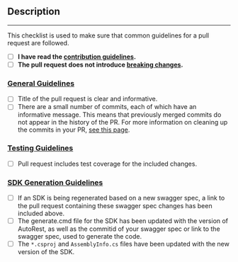 <!-- DO NOT DELETE THIS TEMPLATE -->

## Description
<!--
Please add an informative description that covers that changes made by the pull request.

If you are regenerating your SDK based off of a new swagger spec, please add the link to the corresponding swagger spec pull request that has been merged in the azure-rest-api-specs repository
-->

---

This checklist is used to make sure that common guidelines for a pull request are followed.

- [ ] **I have read the [contribution guidelines](https://github.com/Azure/azure-sdk-for-net/blob/AutoRest/.github/CONTRIBUTING.md).**
- [ ] **The pull request does not introduce [breaking changes](https://github.com/Azure/azure-sdk-for-net/blob/AutoRest/Documentation/breaking-changes.md).**

### [General Guidelines](https://github.com/Azure/azure-sdk-for-net/blob/AutoRest/.github/CONTRIBUTING.md#general-guidelines)
- [ ] Title of the pull request is clear and informative.
- [ ] There are a small number of commits, each of which have an informative message. This means that previously merged commits do not appear in the history of the PR. For more information on cleaning up the commits in your PR, [see this page](https://github.com/Azure/azure-powershell/blob/dev/documentation/cleaning-up-commits.md).

### [Testing Guidelines](https://github.com/Azure/azure-sdk-for-net/blob/AutoRest/.github/CONTRIBUTING.md#testing-guidelines)
- [ ] Pull request includes test coverage for the included changes.

### [SDK Generation Guidelines](https://github.com/Azure/azure-sdk-for-net/blob/AutoRest/.github/CONTRIBUTING.md#sdk-generation-guidelines)
- [ ] If an SDK is being regenerated based on a new swagger spec, a link to the pull request containing these swagger spec changes has been included above.
- [ ] The generate.cmd file for the SDK has been updated with the version of AutoRest, as well as the commitid of your swagger spec or link to the swagger spec, used to generate the code.
- [ ] The `*.csproj` and `AssemblyInfo.cs` files have been updated with the new version of the SDK.

